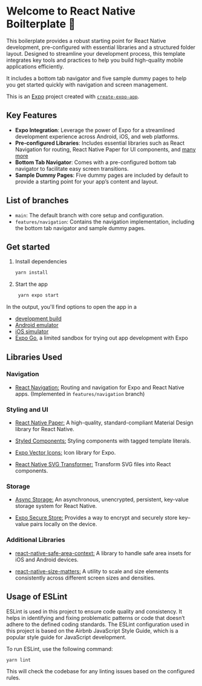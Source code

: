 # Welcome to React Native Boilterplate 👋

This boilerplate provides a robust starting point for React Native development, pre-configured with essential libraries and a structured folder layout. Designed to streamline your development process, this template integrates key tools and practices to help you build high-quality mobile applications efficiently.

It includes a bottom tab navigator and five sample dummy pages to help you get started quickly with navigation and screen management.

This is an [Expo](https://expo.dev) project created with [`create-expo-app`](https://www.npmjs.com/package/create-expo-app).

## Key Features

- **Expo Integration**: Leverage the power of Expo for a streamlined development experience across Android, iOS, and web platforms.
- **Pre-configured Libraries**: Includes essential libraries such as React Navigation for routing, React Native Paper for UI components, and [many more](https://github.com/Pavesoft/react-native-boilerplate-pavesoft/blob/features/navigation/README.md#libraries-used)
- **Bottom Tab Navigator**: Comes with a pre-configured bottom tab navigator to facilitate easy screen transitions.
- **Sample Dummy Pages**: Five dummy pages are included by default to provide a starting point for your app’s content and layout.

## List of branches

- `main`: The default branch with core setup and configuration.
- `features/navigation`: Contains the navigation implementation, including the bottom tab navigator and sample dummy pages.

## Get started

1. Install dependencies

   ```bash
   yarn install
   ```

2. Start the app

   ```bash
    yarn expo start
   ```

In the output, you'll find options to open the app in a

- [development build](https://docs.expo.dev/develop/development-builds/introduction/)
- [Android emulator](https://docs.expo.dev/workflow/android-studio-emulator/)
- [iOS simulator](https://docs.expo.dev/workflow/ios-simulator/)
- [Expo Go](https://expo.dev/go), a limited sandbox for trying out app development with Expo


## Libraries Used


### Navigation

- [React Navigation:](https://reactnavigation.org/docs/getting-started) Routing and navigation for Expo and React Native apps. (Implemented in `features/navigation` branch)

### Styling and UI

- [React Native Paper:](https://callstack.github.io/react-native-paper/docs/guides/getting-started/) A high-quality, standard-compliant Material Design library for React Native.

- [Styled Components:](https://www.npmjs.com/package/styled-components) Styling components with tagged template literals.

- [Expo Vector Icons:](https://icons.expo.fyi/Index) Icon library for Expo.

- [React Native SVG Transformer:](https://www.npmjs.com/package/react-native-svg-transformer) Transform SVG files into React components.

### Storage

- [Async Storage:](https://www.npmjs.com/package/@react-native-async-storage/async-storage) An asynchronous, unencrypted, persistent, key-value storage system for React Native.

- [Expo Secure Store:](https://www.npmjs.com/package/expo-secure-store) Provides a way to encrypt and securely store key–value pairs locally on the device.

### Additional Libraries

- [react-native-safe-area-context:](https://www.npmjs.com/package/react-native-safe-area-context) A library to handle safe area insets for iOS and Android devices.

- [react-native-size-matters:](https://www.npmjs.com/package/react-native-size-matters) A utility to scale and size elements consistently across different screen sizes and densities.


## Usage of ESLint

ESLint is used in this project to ensure code quality and consistency. It helps in identifying and fixing problematic patterns or code that doesn’t adhere to the defined coding standards. The ESLint configuration used in this project is based on the Airbnb JavaScript Style Guide, which is a popular style guide for JavaScript development.

To run ESLint, use the following command:

   ```bash
   yarn lint
   ```

This will check the codebase for any linting issues based on the configured rules.
